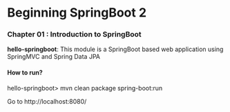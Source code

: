 # Beginning SpringBoot 2


### Chapter 01 : Introduction to SpringBoot

**hello-springboot**: This module is a SpringBoot based web application using SpringMVC and Spring Data JPA 

#### How to run?

hello-springboot> mvn clean package spring-boot:run

Go to http://localhost:8080/